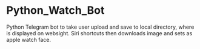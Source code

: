 # Python_Watch_Bot

Python Telegram bot to take user upload and save to local directory, where is displayed on websight.
Siri shortcuts then downloads image and sets as apple watch face.
